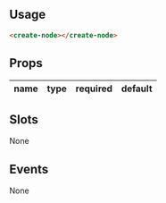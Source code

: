 ## Usage

```html
<create-node></create-node>
```

## Props

| name | type | required | default |
| ---- | ---- | -------- | ------- |

## Slots

None

## Events

None

